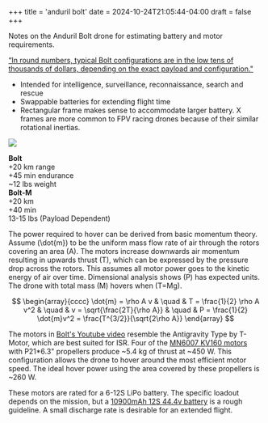 +++
title = 'anduril bolt'
date = 2024-10-24T21:05:44-04:00
draft = false
+++

Notes on the Anduril Bolt drone for estimating battery and motor requirements.

[“In round numbers, typical Bolt configurations are in the low tens of thousands of dollars, depending on the exact payload and configuration."](https://www.forbes.com/sites/davidhambling/2024/10/16/andurils-bolt-m-is-the-future-for-us-forces-if-they-can-afford-it/)

- Intended for intelligence, surveillance, reconnaissance, search and rescue
- Swappable batteries for extending flight time
- Rectangular frame makes sense to accommodate larger battery. X frames are more common to FPV racing drones because of their similar rotational inertias.

![](/bolt.png)

**Bolt** \
+20 km range \
+45 min endurance \
~12 lbs weight \
**Bolt-M** \
+20 km \
+40 min \
13-15 lbs (Payload Dependent)

The power required to hover can be derived from basic momentum theory. Assume \(\dot{m}\) to be the uniform mass flow rate of air through the rotors covering an area \(A\). The motors increase downwards air momentum resulting in upwards thrust \(T\), which can be expressed by the pressure drop across the rotors. This assumes all motor power goes to the kinetic energy of air over time. Dimensional analysis shows \(P\) has expected units. The drone with total mass \(M\) hovers when \(T=Mg\).

$$ \begin{array}{cccc}
\dot{m} = \rho A v & \quad & T = \frac{1}{2} \rho A v^2 & \quad & v = \sqrt{\frac{2T}{\rho A}} & \quad & P = \frac{1}{2} \dot{m}v^2 = \frac{T^{3/2}}{\sqrt{2\rho A}} 
\end{array}
$$

The motors in [Bolt's Youtube video](https://www.youtube.com/watch?v=EEXI6r08908&t=29s) resemble the Antigravity Type by T-Motor, which are best suited for ISR. Four of the [MN6007 KV160 motors](https://store.tmotor.com/product/mn6007-kv160-motor-antigravity-type.html) with P21*6.3" propellers produce ~5.4 kg of thrust at ~450 W. This configuration allows the drone to hover around the most efficient motor speed. The ideal hover power using the area covered by these propellers is ~260 W.

These motors are rated for a 6-12S LiPo battery. The specific loadout depends on the mission, but a [10900mAh 12S 44.4v battery](https://maxamps.com/collections/12s-lipo-battery-44-4v/products/lipo-10900-12s-44-4v-battery-pack) is a rough guideline. A small discharge rate is desirable for an extended flight.